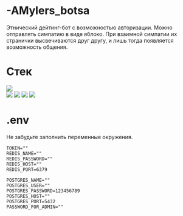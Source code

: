 # -AMylers_botsa
Этнический дейтинг-бот с возможностью авторизации. Можно отправлять симпатию в виде яблоко. При взаимной симпатии их странички высвечиваются друг другу, и лишь тогда появляется возможность общения.

# Стек
<img src="https://capsule-render.vercel.app/api?type=venom&height=200&color=gradient&text=AMylers&fontColor=082567&fontAlign=50&section=header&animation=fadeIn&stroke=FBCEB1"/>
<div>
  <img src="https://img.shields.io/badge/Python-FFD43B?style=for-the-badge&logo=python&logoColor=blue" />
  <img src="https://img.shields.io/badge/redis-%23DD0031.svg?&style=for-the-badge&logo=redis&logoColor=white" />
  <img src="https://img.shields.io/badge/PostgreSQL-316192?style=for-the-badge&logo=postgresql&logoColor=white">
  <img src="https://img.shields.io/badge/Docker-2CA5E0?style=for-the-badge&logo=docker&logoColor=white" />

  
# .env
Не забудьте заполнить переменные окружения. 

```
TOKEN=""
REDIS_NAME=""
REDIS_PASSWORD=""
REDIS_HOST=""
REDIS_PORT=6379

POSTGRES_NAME=""
POSTGRES_USER=""
POSTGRES_PASSWORD=123456789
POSTGRES_HOST=""
POSTGRES_PORT=5432
PASSWORD_FOR_ADMIN=""

```

<div/>
